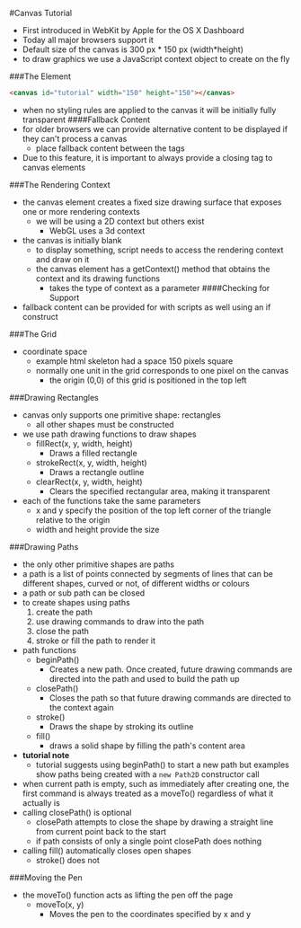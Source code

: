 #Canvas Tutorial

- First introduced in WebKit by Apple for the OS X Dashboard
- Today all major browsers support it
- Default size of the canvas is 300 px * 150 px (width*height)
- to draw graphics we use a JavaScript context object to create on the fly

###The <canvas> Element
```html
<canvas id="tutorial" width="150" height="150"></canvas>
```
- when no styling rules are applied to the canvas it will be initially fully transparent
####Fallback Content
- for older browsers we can provide alternative content to be displayed if they can't process a canvas
    - place fallback content between the tags
- Due to this feature, it is important to always provide a closing tag to canvas elements

###The Rendering Context
- the canvas element creates a fixed size drawing surface that exposes one or more rendering contexts
    - we will be using a 2D context but others exist
        - WebGL uses a 3d context
- the canvas is initially blank
    - to display something, script needs to access the rendering context and draw on it
    - the canvas element has a getContext() method that obtains the context and its drawing functions
        - takes the type of context as a parameter
####Checking for Support
- fallback content can be provided for with scripts as well using an if construct

###The Grid
- coordinate space
    - example html skeleton had a space 150 pixels square
    - normally one unit in the grid corresponds to one pixel on the canvas
        - the origin (0,0) of this grid is positioned in the top left

###Drawing Rectangles
- canvas only supports one primitive shape: rectangles
    - all other shapes must be constructed
- we use path drawing functions to draw shapes
    - fillRect(x, y, width, height)
        - Draws a filled rectangle
    - strokeRect(x, y, width, height)
        - Draws a rectangle outline
    - clearRect(x, y, width, height)
        - Clears the specified rectangular area, making it transparent
- each of the functions take the same parameters
    - x and y specify the position of the top left corner of the triangle relative to the origin
    - width and height provide the size

###Drawing Paths
- the only other primitive shapes are paths
- a path is a list of points connected by segments of lines that can be different shapes, curved or not, of different widths or colours
- a path or sub path can be closed
- to create shapes using paths
    1. create the path
    2. use drawing commands to draw into the path
    3. close the path
    4. stroke or fill the path to render it
- path functions
    - beginPath()
        - Creates a new path. Once created, future drawing commands are directed into the path and used to build the path up
    - closePath()
        - Closes the path so that future drawing commands are directed to the context again
    - stroke()
        - Draws the shape by stroking its outline
    - fill()
        - draws a solid shape by filling the path's content area
- **tutorial note**
    - tutorial suggests using beginPath() to start a new path but examples show paths being created with a ```new Path2D``` constructor call
- when current path is empty, such as immediately after creating one, the first command is always treated as a moveTo() regardless of what it actually is
- calling closePath() is optional
    - closePath attempts to close the shape by drawing a straight line from current point back to the start
    - if path consists of only a single point closePath does nothing
- calling fill() automatically closes open shapes
    - stroke() does not

###Moving the Pen
- the moveTo() function acts as lifting the pen off the page
    - moveTo(x, y)
        - Moves the pen to the coordinates specified by x and y